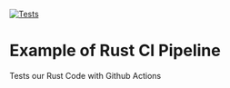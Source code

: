 [![Tests](https://github.com/jfmolderez/github-actions-rust/actions/workflows/tests.yml/badge.svg)](https://github.com/jfmolderez/github-actions-rust/actions/workflows/tests.yml)

# Example of Rust CI Pipeline


Tests our Rust Code with Github Actions
